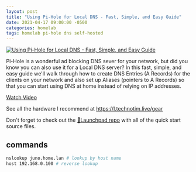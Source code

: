 ```yaml
---
layout: post
title: "Using Pi-Hole for Local DNS - Fast, Simple, and Easy Guide"
date: 2021-04-17 09:00:00 -0500
categories: homelab
tags: homelab pi-hole dns self-hosted
---
```


[![Using Pi-Hole for Local DNS - Fast, Simple, and Easy Guide](https://img.youtube.com/vi/kKsHo6r4_rc/0.jpg)](https://www.youtube.com/watch?v=kKsHo6r4_rc "Using Pi-Hole for Local DNS - Fast, Simple, and Easy Guide")

Pi-Hole is a wonderful ad blocking DNS sever for your network, but did you know you can also use it for a Local DNS server? In this fast, simple, and easy guide we'll walk through how to create DNS Entries (A Records) for the clients on your network and also set up Aliases (pointers to A Records) so that you can start using DNS at home instead of relying on IP addresses.

[Watch Video](https://www.youtube.com/watch?v=kKsHo6r4_rc)

See all the hardware I recommend at <https://l.technotim.live/gear>

Don't forget to check out the [🚀Launchpad repo](https://l.technotim.live/quick-start) with all of the quick start source files.

## commands

```bash
nslookup juno.home.lan # lookup by host name
host 192.168.0.100 # reverse lookup
```
